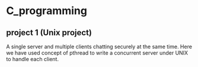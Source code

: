 # C_programming
## project 1 (Unix project)
A single server and multiple clients chatting securely at the same time. Here we have used concept of pthread to write a concurrent server under UNIX to handle each client.
